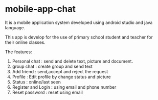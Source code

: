 # mobile-app-chat

It is a mobile application system developed using android studio and java language.

This app is develop for the use of primary school student and teacher for their online classes.

The features:
1. Personal chat : send and delete text, picture and document. 
2. group chat : create group and send text 
3. Add friend : send,accept and reject the request
4. Profile : Edit profile by change status and picture
5. Status : online/last seen
6. Register and Login : using email and phone number
7. Reset password : reset using email 
